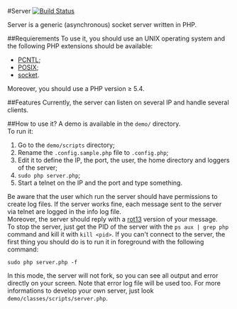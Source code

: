 #Server [![Build Status](https://travis-ci.org/mageekguy/server.png?branch=master)](https://travis-ci.org/mageekguy/server)

Server is a generic (asynchronous) socket server written in PHP.  

##Requierements
To use it, you should use an UNIX operating system and the following PHP extensions should be available:

* [PCNTL](http://www.php.net/manual/en/pcntl.installation.php);
* [POSIX](http://www.php.net/manual/en/posix.installation.php);
* [socket](http://bd1.php.net/manual/en/sockets.installation.php).

Moreover, you should use a PHP version ≥ 5.4.  

##Features
Currently, the server can listen on several IP and handle several clients.  

##How to use it?
A demo is available in the `demo/` directory.  
To run it:  

1. Go to the `demo/scripts` directory;
2. Rename the `.config.sample.php` file to `.config.php`;
3. Edit it to define the IP, the port, the user, the home directory and loggers of the server;
4. `sudo php server.php`;
5. Start a telnet on the IP and the port and type something.

Be aware that the user which run the server should have permissions to create log files.
If the server works fine, each message sent to the server via telnet are logged in the info log file.  
Moreover, the server should reply with a [rot13](http://en.wikipedia.org/wiki/ROT13) version of your message.  
To stop the server, just get the PID of the server with the `ps aux | grep php` command and kill it with `kill <pid>`.
If you can't connect to the server, the first thing you should do is to run it in foreground with the following command:
```
sudo php server.php -f
```
In this mode, the server will not fork, so you can see all output and error directly on your screen.
Note that error log file will be used too.
For more informations to develop your own server, just look `demo/classes/scripts/server.php`.  
